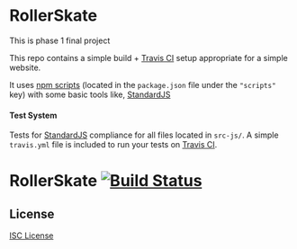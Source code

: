# RollerSkate
This is phase 1 final project

This repo contains a simple build + [Travis CI] setup appropriate for a simple website.

It uses [npm scripts] (located in the `package.json` file under the `"scripts"` key) with
some basic tools like, [StandardJS]

#### Test System

Tests for [StandardJS] compliance for all files located in `src-js/`. A simple `travis.yml`
file is included to run your tests on [Travis CI].

# RollerSkate [![Build Status](https://travis-ci.org/m-spilman/RollerSkate.svg?branch=master)](https://travis-ci.org/m-spilman/RollerSkate)


## License

[ISC License](LICENSE.md)

[npm scripts]:https://scotch.io/tutorials/using-npm-as-a-build-tool
[Travis CI]:https://travis-ci.org/
[StandardJS]:https://standardjs.com/


